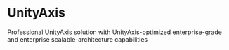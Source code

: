 # UnityAxis
Professional UnityAxis solution with UnityAxis-optimized enterprise-grade and enterprise scalable-architecture capabilities
